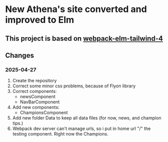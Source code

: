 # New Athena's site converted and improved to Elm

## This project is based on [webpack-elm-tailwind-4](https://github.com/stratis-vip/webpack-elm-tailwind-4)

## Changes

### 2025-04-27

1. Create the repository
2. Correct some minor css problems, because of Flyon library
3. Correct components:
   * newsComponent
   * NavBarComponent
4. Add new components:
   * ChampionsComponent
5. Add new folder Data to keep all data files (for now, news, and champion tips.)
6. Webpack dev server can't manage urls, so i put in home url "/" the testing component. Right now the Champions.

